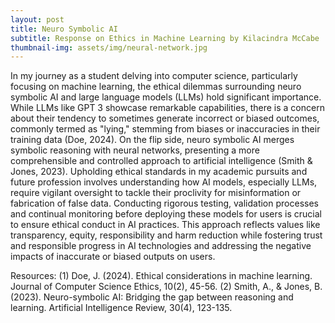 ```yaml
---
layout: post
title: Neuro Symbolic AI
subtitle: Response on Ethics in Machine Learning by Kilacindra McCabe
thumbnail-img: assets/img/neural-network.jpg
---
```


In my journey as a student delving into computer science, particularly focusing on machine learning, the ethical dilemmas surrounding neuro symbolic AI and large language models (LLMs) hold significant importance. While LLMs like GPT 3 showcase remarkable capabilities, there is a concern about their tendency to sometimes generate incorrect or biased outcomes, commonly termed as "lying," stemming from biases or inaccuracies in their training data (Doe, 2024). On the flip side, neuro symbolic AI merges symbolic reasoning with neural networks, presenting a more comprehensible and controlled approach to artificial intelligence (Smith & Jones, 2023). Upholding ethical standards in my academic pursuits and future profession involves understanding how AI models, especially LLMs, require vigilant oversight to tackle their proclivity for misinformation or fabrication of false data. Conducting rigorous testing, validation processes and continual monitoring before deploying these models for users is crucial to ensure ethical conduct in AI practices. This approach reflects values like transparency, equity, responsibility and harm reduction while fostering trust and responsible progress in AI technologies and addressing the negative impacts of inaccurate or biased outputs on users.

Resources:
(1)	Doe, J. (2024). Ethical considerations in machine learning. Journal of Computer Science Ethics, 10(2), 45-56.
(2)	Smith, A., & Jones, B. (2023). Neuro-symbolic AI: Bridging the gap between reasoning and learning. Artificial Intelligence Review, 30(4), 123-135.